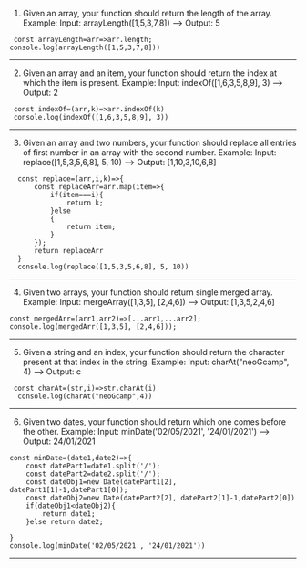 1. Given an array, your function should return the length of the array.
Example:
Input: arrayLength([1,5,3,7,8]) ––> Output: 5
```
 const arrayLength=arr=>arr.length;
console.log(arrayLength([1,5,3,7,8]))
```
------------------------------------------------------------------------------------

 2. Given an array and an item, your function should return the index at which the item is present.
 Example:
 Input: indexOf([1,6,3,5,8,9], 3) ––> Output: 2
```
 const indexOf=(arr,k)=>arr.indexOf(k)
 console.log(indexOf([1,6,3,5,8,9], 3))
 ```
-------------------------------------------------------------------------------------

3. Given an array and two numbers, your function should replace all entries of first number in an array with the second number.
 Example:
 Input: replace([1,5,3,5,6,8], 5, 10) ––> Output: [1,10,3,10,6,8]
```
  const replace=(arr,i,k)=>{
      const replaceArr=arr.map(item=>{
          if(item===i){
              return k;
          }else
          {
              return item;
          }
      });
      return replaceArr
  }
  console.log(replace([1,5,3,5,6,8], 5, 10))
```
------------------------------------------------------------------------------------------------------

4. Given two arrays, your function should return single merged array.
Example:
Input: mergeArray([1,3,5], [2,4,6]) ––> Output: [1,3,5,2,4,6]
```
const mergedArr=(arr1,arr2)=>[...arr1,...arr2];
console.log(mergedArr([1,3,5], [2,4,6]));
```
---------------------------------------------------------------------------------------------

 5. Given a string and an index, your function should return the character present at that index in the string.
Example:
Input: charAt("neoGcamp", 4) ––> Output: c
```
 const charAt=(str,i)=>str.charAt(i)
  console.log(charAt("neoGcamp",4))
```
------------------------------------------------------------------

 6. Given two dates, your function should return which one comes before the other.
 Example:
 Input: minDate('02/05/2021', '24/01/2021') ––> Output: 24/01/2021
```
const minDate=(date1,date2)=>{
    const datePart1=date1.split('/');
    const datePart2=date2.split('/');
    const dateObj1=new Date(datePart1[2], datePart1[1]-1,datePart1[0]);
    const dateObj2=new Date(datePart2[2], datePart2[1]-1,datePart2[0])
    if(dateObj1<dateObj2){
        return date1;
    }else return date2;

}
console.log(minDate('02/05/2021', '24/01/2021'))
```
------------------------------------------------------------------
